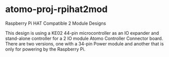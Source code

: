 # atomo-proj-rpihat2mod
Raspberry Pi HAT Compatible 2 Module Designs

This design is using a KE02 44-pin microcontroller as an IO expander and stand-alone controller for a 2 IO module Atomo Controller Connector board. There are two versions, one with a 34-pin Power module and another that is only for powering by the Raspberry Pi.